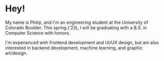 # Hey!

My name is Philip, and I'm an engineering student at the University of Colorado Boulder. This spring ('23), I will be graduating with a B.S. in Computer Science with honors. 

I'm experienced with frontend development and UI/UX design, but am also interested in backend development, machine learning, and graphic art/design. 

<!--
**philipknott/philipknott** is a ✨ _special_ ✨ repository because its `README.md` (this file) appears on your GitHub profile.

Here are some ideas to get you started:

- 🔭 I’m currently working on ...
- 🌱 I’m currently learning ...
- 👯 I’m looking to collaborate on ...
- 🤔 I’m looking for help with ...
- 💬 Ask me about ...
- 📫 How to reach me: ...
- 😄 Pronouns: ...
- ⚡ Fun fact: ...
-->
